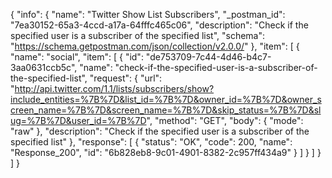 {
  "info": {
    "name": "Twitter Show List Subscribers",
    "_postman_id": "7ea30152-65a3-4ccd-a17a-64fffc465c06",
    "description": "Check if the specified user is a subscriber of the specified list",
    "schema": "https://schema.getpostman.com/json/collection/v2.0.0/"
  },
  "item": [
    {
      "name": "social",
      "item": [
        {
          "id": "de753709-7c44-4d46-b4c7-3aa0631ccb5c",
          "name": "check-if-the-specified-user-is-a-subscriber-of-the-specified-list",
          "request": {
            "url": "http://api.twitter.com/1.1/lists/subscribers/show?include_entities=%7B%7D&list_id=%7B%7D&owner_id=%7B%7D&owner_screen_name=%7B%7D&screen_name=%7B%7D&skip_status=%7B%7D&slug=%7B%7D&user_id=%7B%7D",
            "method": "GET",
            "body": {
              "mode": "raw"
            },
            "description": "Check if the specified user is a subscriber of the specified list"
          },
          "response": [
            {
              "status": "OK",
              "code": 200,
              "name": "Response_200",
              "id": "6b828eb8-9c01-4901-8382-2c957ff434a9"
            }
          ]
        }
      ]
    }
  ]
}